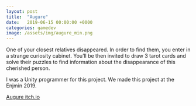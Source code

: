 ```yaml
---
layout: post
title:  "Augure"
date:   2019-06-15 00:00:00 +0000
categories: gamedev
image: /assets/img/augure_min.png
---
```

One of your closest relatives disappeared.  In order to find them, you enter in a strange curiosity cabinet. You’ll be then invited to draw 3 tarot cards and solve their puzzles to find information about the disappearance of this cherished person.

I was a Unity programmer for this project. We made this project at the Enjmin 2019. 

[Augure itch.io](https://augureteam.itch.io/augure)

[augure]: /assets/img/augure.png "Augure screenshot"